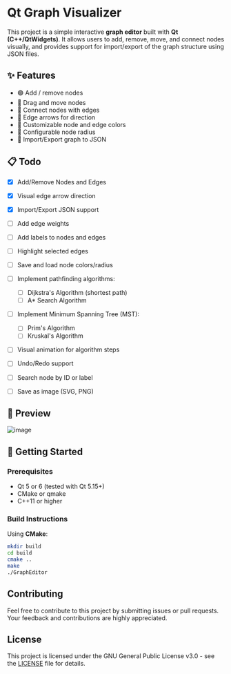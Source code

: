# Qt Graph Visualizer

This project is a simple interactive **graph editor** built with **Qt (C++/QtWidgets)**. It allows users to add, remove, move, and connect nodes visually, and provides support for import/export of the graph structure using JSON files.

## ✨ Features

- 🟢 Add / remove nodes
- 🧲 Drag and move nodes
- 🔗 Connect nodes with edges
- 🎯 Edge arrows for direction
- 🎨 Customizable node and edge colors
- 📏 Configurable node radius
- 💾 Import/Export graph to JSON

## 📋 Todo

- [x] Add/Remove Nodes and Edges
- [x] Visual edge arrow direction
- [x] Import/Export JSON support
- [ ] Add edge weights
- [ ] Add labels to nodes and edges
- [ ] Highlight selected edges
- [ ] Save and load node colors/radius
- [ ] Implement pathfinding algorithms:
  - [ ] Dijkstra's Algorithm (shortest path)
  - [ ] A* Search Algorithm
- [ ] Implement Minimum Spanning Tree (MST):
  - [ ] Prim's Algorithm
  - [ ] Kruskal's Algorithm
- [ ] Visual animation for algorithm steps
- [ ] Undo/Redo support
- [ ] Search node by ID or label
- [ ] Save as image (SVG, PNG)



## 📸 Preview

![image](https://github.com/user-attachments/assets/8f3e8fd9-e823-4e6a-a73f-cac159d5dac3)


## 🚀 Getting Started

### Prerequisites

- Qt 5 or 6 (tested with Qt 5.15+)
- CMake or qmake
- C++11 or higher

### Build Instructions

Using **CMake**:

```bash
mkdir build
cd build
cmake ..
make
./GraphEditor
```

## Contributing
Feel free to contribute to this project by submitting issues or pull requests. Your feedback and contributions are highly appreciated.

## License

This project is licensed under the GNU General Public License v3.0 - see the [LICENSE](LICENSE) file for details.

